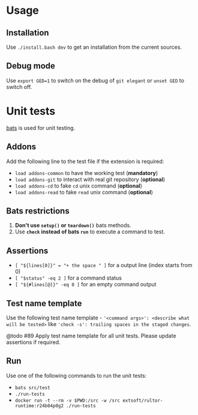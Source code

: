 Usage
=====
Installation
------------
Use `./install.bash dev` to get an installation from the current sources.

Debug mode
----------
Use `export GED=1` to switch on the debug of `git elegant` or `unset GED` to switch off. 

Unit tests
==========
[bats](https://github.com/sstephenson/bats) is used for unit testing. 

Addons
------
Add the following line to the test file if the extension is required:
- `load addons-common` to have the working test (**mandatory**)
- `load addons-git` to interact with real git repository (**optional**)
- `load addons-cd` to fake `cd` unix command (**optional**)
- `load addons-read` to fake `read` unix command (**optional**)

Bats restrictions
-----------------
1. **Don't use `setup()` or `teardown()`** bats methods.
2. Use **`check` instead of bats `run`** to execute a command to test.

Assertions
----------
- `[ "${lines[0]}" = "+ the space " ]` for a output line (index starts from 0)
- `[ "$status" -eq 2 ]` for a command status
- `[ "${#lines[@]}" -eq 0 ]` for an empty command output

Test name template
------------------
Use the following test name template - `'<command args>': <describe what will be tested>` like `'check -s': trailing spaces in the staged changes`.

@todo #89 Apply test name template for all unit tests. Please update assertions if required.

Run
---
Use one of the following commands to run the unit tests:
- `bats src/test`
- `./run-tests`
- `docker run -t --rm -v $PWD:/src -w /src extsoft/rultor-runtime:r24b04p0g2 ./run-tests`
